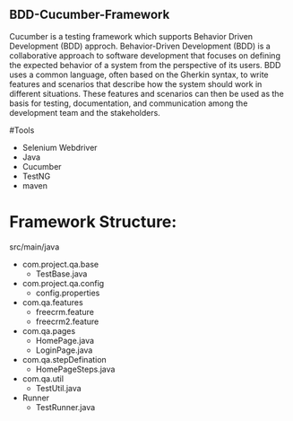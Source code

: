 ## BDD-Cucumber-Framework
Cucumber is a testing framework which supports Behavior Driven Development (BDD) approch. Behavior-Driven Development (BDD) is a collaborative approach to software development that focuses on defining the expected behavior of a system from the perspective of its users. BDD uses a common language, often based on the Gherkin syntax, to write features and scenarios that describe how the system should work in different situations. These features and scenarios can then be used as the basis for testing, documentation, and communication among the development team and the stakeholders.

#Tools 
* Selenium Webdriver
* Java
* Cucumber
* TestNG
* maven

# Framework Structure:
src/main/java
  * com.project.qa.base
      - TestBase.java
  * com.project.qa.config
      - config.properties
  * com.qa.features
      - freecrm.feature
      - freecrm2.feature
  * com.qa.pages
      - HomePage.java
      - LoginPage.java
  * com.qa.stepDefination
      - HomePageSteps.java
  * com.qa.util
      - TestUtil.java
  * Runner
      - TestRunner.java



